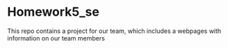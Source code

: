 # Homework5_se
This repo contains a project for our team, which includes a webpages with information on our team members 


